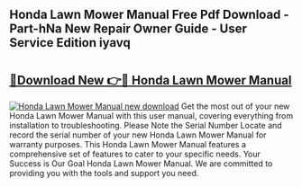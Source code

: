 ## Honda Lawn Mower Manual Free Pdf Download - Part-hNa New Repair Owner Guide - User Service Edition iyavq

# <h2><a href="http://cf20722.oget.top/?id=Honda+Lawn+Mower+Manual">🔗Download New 👉🔴 Honda Lawn Mower Manual</a></h2>

[![Honda Lawn Mower Manual new download](https://i.imgur.com/5g1atiW.png)](http://cf20722.oget.top/?id=Honda+Lawn+Mower+Manual)
Get the most out of your new Honda Lawn Mower Manual with this user manual, covering everything from installation to troubleshooting. Please Note the Serial Number Locate and record the serial number of your new Honda Lawn Mower Manual for warranty purposes. This Honda Lawn Mower Manual features a comprehensive set of features to cater to your specific needs. Your Success is Our Goal Honda Lawn Mower Manual. We are committed to providing you with the tools and support you need.
